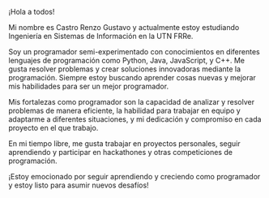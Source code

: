 ¡Hola a todos!

Mi nombre es Castro Renzo Gustavo y actualmente estoy estudiando Ingeniería en Sistemas de Información en la UTN FRRe.

Soy un programador semi-experimentado con conocimientos en diferentes lenguajes de programación como Python, Java, JavaScript, y C++. Me gusta resolver problemas y crear soluciones innovadoras mediante la programación. Siempre estoy buscando aprender cosas nuevas y mejorar mis habilidades para ser un mejor programador.

Mis fortalezas como programador son la capacidad de analizar y resolver problemas de manera eficiente, la habilidad para trabajar en equipo y adaptarme a diferentes situaciones, y mi dedicación y compromiso en cada proyecto en el que trabajo.

En mi tiempo libre, me gusta trabajar en proyectos personales, seguir aprendiendo y participar en hackathones y otras competiciones de programación.

¡Estoy emocionado por seguir aprendiendo y creciendo como programador y estoy listo para asumir nuevos desafíos!

